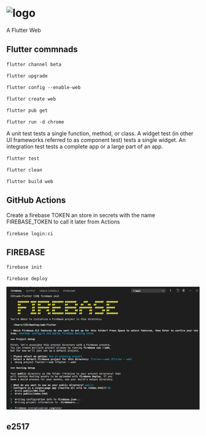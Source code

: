 # ![logo][]

A Flutter Web 

## Flutter commnads

```
flutter channel beta
```

```
flutter upgrade
```

```
flutter config --enable-web
```

```
flutter create web
```

```
flutter pub get
```

```
flutter run -d chrome
```

A unit test tests a single function, method, or class.
A widget test (in other UI frameworks referred to as component test) tests a single widget.
An integration test tests a complete app or a large part of an app.

```
flutter test
```

```
flutter clean
```

```
flutter build web
```


## GitHub Actions

Create a firebase TOKEN an store in secrets with the name FIREBASE_TOKEN to call it later from Actions

```
firebase login:ci
```

## FIREBASE

```
firebase init
```

```
firebase deploy
```

![firebase][]

## e2517


[logo]: https://raw.githubusercontent.com/flutter/website/master/src/_assets/image/flutter-lockup.png

[firebase]: https://github.com/E2517/images/blob/main/images/flutter-web/firebase.png













